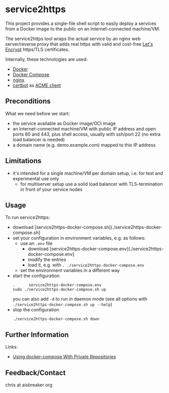 # service2https

This project provides a single-file shell script 
to easily deploy a services from a Docker image 
to the public on an Internet-connected machine/VM.

The service2https tool wraps the actual service
by an nginx web server/reverse proxy
that adds real https with valid and cost-free
[Let's Encrypt](https://letsencrypt.org/) https/TLS certificates.

Internally, these technologies are used:
* [Docker](https://www.docker.com/)
* [Docker Compose](https://docs.docker.com/compose/)
* [nginx](https://www.nginx.com/)
* [certbot](https://certbot.eff.org/) as [ACME client](https://letsencrypt.org/de/docs/client-options/)


Preconditions
-------------
What we need before we start:
* the service available as Docker image/OCI image
* an Internet-connected machine/VM with public IP address and open ports 80 and 443,
  plus shell access, usually with ssh/port 22 (no extra load balancer is needed)
* a domain name (e.g. demo.example.com) mapped to this IP address


Limitations
-----------
* it's intended for a single machine/VM per domain setup, i.e. for test and experimental use only
  * for multiserver setup use a solid load balancer with TLS-termination in front of your service nodes


Usage
-----
To run service2https:
* download [service2https-docker-compose.sh](./service2https-docker-compose.sh]
* set your configuration in environment variables, e.g. as follows:
  * use an `.env` file
    * download [service2https-docker-compose.env](./service2https-docker-compose.env]
    * modify the entries
    * load it, e.g. with `. ./service2https-docker-compose.env`
  * set the environment variables in a different way
* start the configuration
    ```
    .      service2https-docker-compose.env
    sudo ./service2https-docker-compose.sh up
    ```
  you can also add `-d` to run in daemon mode (see all options with `./service2https-docker-compose.sh up --help`)
* stop the configuration
    ```
    ./service2https-docker-compose.sh down
    ```


Further Information
-------------------
Links:
* [Using docker-compose With Private Repositories](https://www.baeldung.com/linux/docker-compose-private-repositories)



Feedback/Contact
----------------

chris at aisbreaker  org


